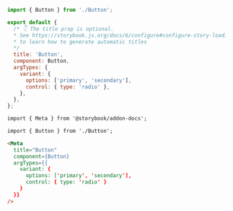```js filename="Button.stories.js|jsx|ts|tsx" renderer="common" language="js"
import { Button } from './Button';

export default {
  /* 👇 The title prop is optional.
  * See https://storybook.js.org/docs/6/configure#configure-story-loading
  * to learn how to generate automatic titles
  */
  title: 'Button',
  component: Button,
  argTypes: {
    variant: {
      options: ['primary', 'secondary'],
      control: { type: 'radio' },
    },
  },
};
```
```md filename="Button.stories.mdx" renderer="common" language="mdx"
import { Meta } from '@storybook/addon-docs';

import { Button } from './Button';

<Meta
  title="Button"
  component={Button}
  argTypes={{
    variant: {
      options: ['primary', 'secondary'],
      control: { type: 'radio' }
    }
  }}
/>
```
